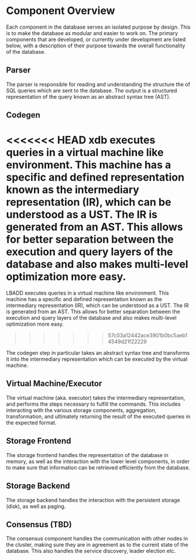 # Component Overview

Each component in the database serves an isolated purpose by design. This is to make the database as modular and easier to work on. The primary components that are developed, or currently under development are listed below, with a description of their purpose towards the overall functionality of the database.

## Parser

The parser is responsible for reading and understanding the structure the of SQL queries which are sent to the database.
The output is a structured representation of the query known as an abstract syntax tree (AST).

## Codegen

<<<<<<< HEAD
xdb executes queries in a virtual machine like environment. This machine has a specific and defined representation known as the intermediary representation (IR), which can be understood as a UST. The IR is generated from an AST. This allows for better separation between the execution and query layers of the database and also makes multi-level optimization more easy.
=======
LBADD executes queries in a virtual machine like environment. This machine has a specific and defined representation known as the intermediary representation (IR), which can be understood as a UST. The IR is generated from an AST. This allows for better separation between the execution and query layers of the database and also makes multi-level optimization more easy.
>>>>>>> 57c03a12442ace3901b0bc5aeb14549d21f22229

The codegen step in particular takes an abstract syntax tree and transforms it into the intermediary representation which can be executed by the virtual machine.

## Virtual Machine/Executor

The virtual machine (aka. executor) takes the intermediary representation, and performs the steps necessary to fulfill the commands. This includes interacting with the various storage components, aggregation, transformation, and ultimately returning the result of the executed queries in the expected format.

## Storage Frontend

The storage frontend handles the representation of the database in memory, as well as the interaction with the lower level components, in order to make sure that information can be retrieved efficiently from the database.

## Storage Backend

The storage backend handles the interaction with the persistent storage (disk), as well as paging.

## Consensus (TBD)

The consensus component handles the communication with other nodes in the cluster, making sure they are in agreement as to the current state of the database. This also handles the service discovery, leader election etc.
